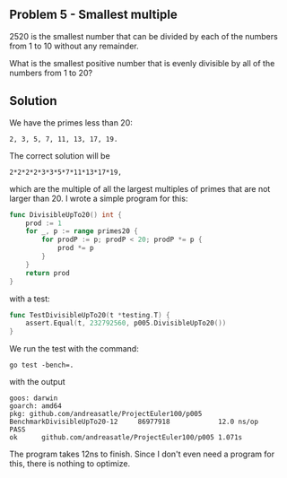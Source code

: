 ## Problem 5 - Smallest multiple

2520 is the smallest number that can be divided by each of the numbers from 1 to 10 without any remainder.

What is the smallest positive number that is evenly divisible by all of the numbers from 1 to 20?

## Solution

We have the primes less than 20:
```
2, 3, 5, 7, 11, 13, 17, 19.
```

The correct solution will be
```
2*2*2*2*3*3*5*7*11*13*17*19,
```
which are the multiple of all the largest multiples of primes that are not larger than 20.
I wrote a simple program for this:
```go
func DivisibleUpTo20() int {
	prod := 1
	for _, p := range primes20 {
		for prodP := p; prodP < 20; prodP *= p {
			prod *= p
		}
	}
	return prod
}
```
with a test:
```go
func TestDivisibleUpTo20(t *testing.T) {
	assert.Equal(t, 232792560, p005.DivisibleUpTo20())
}
```
We run the test with the command:
```
go test -bench=.
```
with the output
```
goos: darwin
goarch: amd64
pkg: github.com/andreasatle/ProjectEuler100/p005
BenchmarkDivisibleUpTo20-12    	86977918	        12.0 ns/op
PASS
ok  	github.com/andreasatle/ProjectEuler100/p005	1.071s
```

The program takes 12ns to finish. Since I don't even need a program for this, there is nothing to optimize.